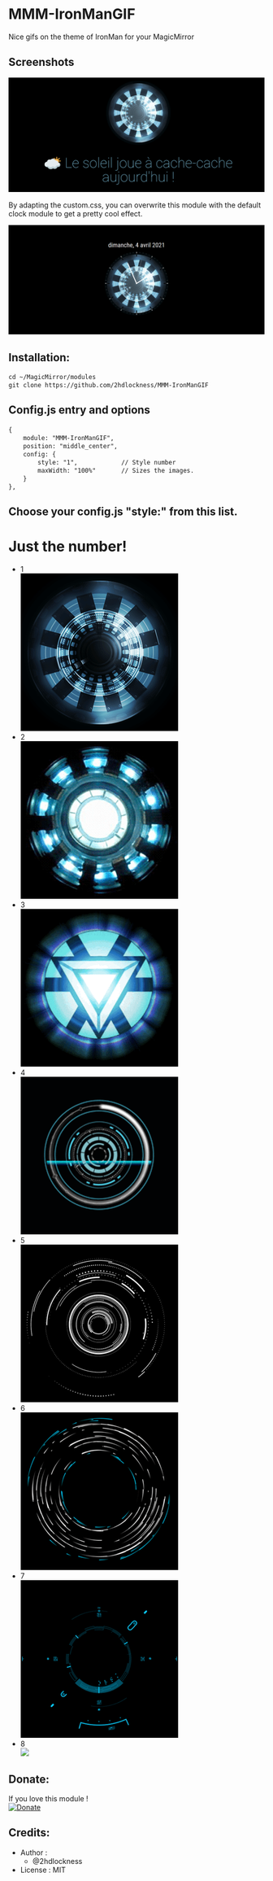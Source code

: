 # MMM-IronManGIF
Nice gifs on the theme of IronMan for your MagicMirror

## Screenshots
![](https://github.com/2hdlockness/MMM-IronManGIF/blob/main/Resources/screenshot.png)


By adapting the custom.css, you can overwrite this module with the default clock module to get a pretty cool effect.
<br>

![](https://github.com/2hdlockness/MMM-IronManGIF/blob/main/Resources/screenshot_1.png)

## Installation:
```
cd ~/MagicMirror/modules
git clone https://github.com/2hdlockness/MMM-IronManGIF
```

## Config.js entry and options

```
{
    module: "MMM-IronManGIF",
    position: "middle_center",
    config: {
        style: "1",            // Style number
        maxWidth: "100%"       // Sizes the images. 
    }
},
```

## Choose your config.js "style:" from this list.

# Just the number!

*  1<br>
![](https://github.com/2hdlockness/MMM-IronManGIF/blob/main/Resources/1.gif)
*  2<br>
![](https://github.com/2hdlockness/MMM-IronManGIF/blob/main/Resources/2.gif)
*  3<br>
![](https://github.com/2hdlockness/MMM-IronManGIF/blob/main/Resources/3.gif)
*  4<br>
![](https://github.com/2hdlockness/MMM-IronManGIF/blob/main/Resources/4.gif)
*  5<br>
![](https://github.com/2hdlockness/MMM-IronManGIF/blob/main/Resources/5.gif)
*  6<br>
![](https://github.com/2hdlockness/MMM-IronManGIF/blob/main/Resources/6.gif)
*  7<br>
![](https://github.com/2hdlockness/MMM-IronManGIF/blob/main/Resources/7.gif)
*  8<br>
![](https://github.com/2hdlockness/MMM-IronManGIF/blob/main/Resources/8.gif)

## Donate:
If you love this module !<br>
[![Donate](https://img.shields.io/badge/Donate-PayPal-green.svg)](https://www.paypal.com/donate?hosted_button_id=DQW6PLJLDDB8L)


## Credits:
- Author :
  - @2hdlockness
- License : MIT
